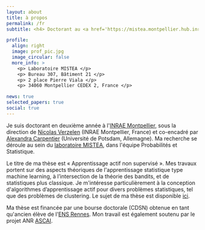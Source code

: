 ```yaml
---
layout: about
title: à propos
permalink: /fr
subtitle: <h4> Doctorant au <a href='https://mistea.montpellier.hub.inrae.fr/'>laboratoire MISTEA</a>, <a href='https://www.inrae.fr/centres/occitanie-montpellier'>INRAE</a></h4>

profile:
  align: right
  image: prof_pic.jpg
  image_circular: false
  more_info: >
    <p> Laboratoire MISTEA </p>
    <p> Bureau 307, Bâtiment 21 </p>
    <p> 2 place Pierre Viala </p>
    <p> 34060 Montpellier CEDEX 2, France </p>

news: true
selected_papers: true
social: true
---
```


Je suis doctorant en deuxième année à l'<a href='https://www.inrae.fr/centres/occitanie-montpellier'>INRAE Montpellier</a>, sous la direction de <a href='https://verzelen.montpellier.inrae.fr/'>Nicolas Verzelen</a> (INRAE Montpellier, France) et co-encadré par <a href='https://sites.google.com/site/alexandracarpentierresearch/'>Alexandra Carpentier</a> (Université de Potsdam, Allemagne). Ma recherche se déroule au sein du <a href='https://mistea.montpellier.hub.inrae.fr/'>laboratoire MISTEA</a>, dans l'équipe Probabilités et Statistique.

Le titre de ma thèse est « Apprentissage actif non supervisé ». Mes travaux portent sur des aspects théoriques de l'apprentissage statistique type machine learning, à l’intersection de la théorie des bandits, et de statistiques plus classique. Je m'intéresse particulièrement à la conception d'algorithmes d’apprentissage actif pour divers problèmes statistiques, tel que des problèmes de clustering. Le sujet de ma thèse est disponible <a href='https://theses.fr/s372674'>ici</a>.

Ma thèse est financée par une bourse doctorale (CDSN) obtenue en tant qu'ancien élève de l'<a href='https://www.ens-rennes.fr/'>ENS Rennes</a>. Mon travail est également soutenu par le projet ANR <a href='https://sites.google.com/view/prci-ascai/accueil'>ASCAI</a>.
